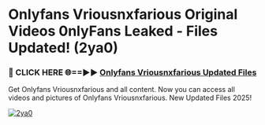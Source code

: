 # Onlyfans Vriousnxfarious Original Videos 0nlyFans Leaked - Files Updated! (2ya0)

<h3>🔴 CLICK HERE 🌐==►► <a href="https://tinyurl.com/ehrbuxhb" rel="nofollow">Onlyfans Vriousnxfarious Updated Files</a></h3>

Get Onlyfans Vriousnxfarious and all content. Now you can access all videos and pictures of Onlyfans Vriousnxfarious. New Updated Files 2025!

[![2ya0](https://i.imgur.com/lVYEuWS.gif)](https://tinyurl.com/ehrbuxhb)
